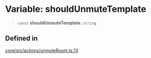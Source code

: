 # Variable: shouldUnmuteTemplate

> `const` **shouldUnmuteTemplate**: `string`

## Defined in

[core/src/actions/unmuteRoom.ts:13](https://github.com/ai16z/eliza/blob/c537cb3e848b54fcb914d8ef84924fa5fdeaec66/core/src/actions/unmuteRoom.ts#L13)
